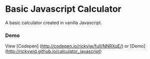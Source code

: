 # Basic Javascript Calculator

A basic calculator created in vanilla Javascript. 

### Demo
View [Codepen] (http://codepen.io/rickyjw/full/NNRXqE/) or [Demo] (http://rickywid.github.io/calculator_javascript)

